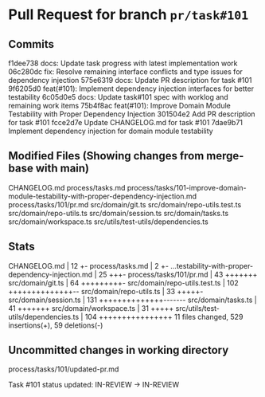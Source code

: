 # Pull Request for branch `pr/task#101`

## Commits
f1dee738 docs: Update task progress with latest implementation work
06c280dc fix: Resolve remaining interface conflicts and type issues for dependency injection
575e6319 docs: Update PR description for task #101
9f6205d0 feat(#101): Implement dependency injection interfaces for better testability
6c05d0e5 docs: Update task#101 spec with worklog and remaining work items
75b4f8ac feat(#101): Improve Domain Module Testability with Proper Dependency Injection
301504e2 Add PR description for task #101
fcce2d7e Update CHANGELOG.md for task #101
7dae9b71 Implement dependency injection for domain module testability


## Modified Files (Showing changes from merge-base with main)
CHANGELOG.md
process/tasks.md
process/tasks/101-improve-domain-module-testability-with-proper-dependency-injection.md
process/tasks/101/pr.md
src/domain/git.ts
src/domain/repo-utils.test.ts
src/domain/repo-utils.ts
src/domain/session.ts
src/domain/tasks.ts
src/domain/workspace.ts
src/utils/test-utils/dependencies.ts


## Stats
CHANGELOG.md                                       |  12 +-
 process/tasks.md                                   |   2 +-
 ...testability-with-proper-dependency-injection.md |  25 +++-
 process/tasks/101/pr.md                            |  43 +++++++
 src/domain/git.ts                                  |  64 +++++++++-
 src/domain/repo-utils.test.ts                      | 102 ++++++++++++++--
 src/domain/repo-utils.ts                           |  33 +++++-
 src/domain/session.ts                              | 131 ++++++++++++++-------
 src/domain/tasks.ts                                |  41 +++++++
 src/domain/workspace.ts                            |  31 +++++
 src/utils/test-utils/dependencies.ts               | 104 ++++++++++++++++
 11 files changed, 529 insertions(+), 59 deletions(-)
## Uncommitted changes in working directory
process/tasks/101/updated-pr.md



Task #101 status updated: IN-REVIEW → IN-REVIEW
